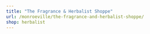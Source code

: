 ```yaml
---
title: "The Fragrance & Herbalist Shoppe"
url: /monroeville/the-fragrance-and-herbalist-shoppe/
shop: herbalist
---
```

